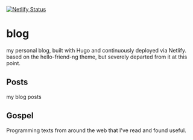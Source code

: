 [![Netlify Status](https://api.netlify.com/api/v1/badges/3bda174f-8f11-4334-8840-c9c33673efc1/deploy-status)](https://app.netlify.com/sites/gallant-goldstine-4a210b/deploys)

# blog
my personal blog, built with Hugo and continuously deployed via Netlify. 
based on the hello-friend-ng theme, but severely departed from it at this point.

## Posts
my blog posts

## Gospel
Programming texts from around the web that I've read and found useful.
